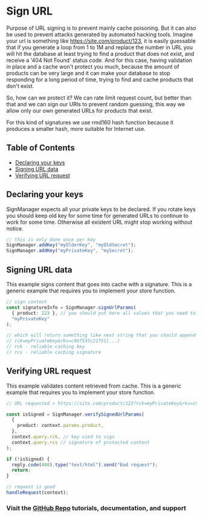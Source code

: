 # Sign URL

Purpose of URL signing is to prevent mainly cache poisoning. But it can also be used to prevent attacks generated by automated hacking tools.
Imagine your url is something like https://site.com/product/123, it is easily guessable that if you generate a loop from 1 to 1M and replace the number in URL you will hit the database at least trying to find a product that does not exist, and receive a '404 Not Found' status code.
And for this case, having validation in place and a cache won't protect you much, because the amount of products can be very large and it can make your database to stop responding for a long period of time, trying to find and cache products that don't exist.

So, how can we protect it? We can rate limit request count, but better than that and we can sign our URIs to prevent random guessing, this way we allow only our own generated URLs for products that exist.

For this kind of signatures we use rmd160 hash function because it produces a smaller hash, more suitable for Internet use.

## Table of Contents

<!-- prettier-ignore-start -->

- [Declaring your keys](#declaring-your-keys)
- [Signing URL data](#signing-url-data)
- [Verifying URL request](#verifying-url-request)

<!-- prettier-ignore-end -->

## Declaring your keys

SignManager expects all your private keys to be declared. If you rotate keys you should keep old key for some time for generated URLs to continue to work for some time. Otherwise all existent URL might stop working without notice.

```ts
// this is only done once per key
SignManager.addKey("myOlderKey", "myOldSecret");
SignManager.addKey("myPrivateKey", "mySecret");
```

## Signing URL data

This example signs content that goes into cache with a signature. This is a generic example that requires you to implement your store function.

```ts
// sign content
const signatureInfo = SignManager.signUrlParams(
  { product: 123 }, // you should put here all values that you need to protect
  "myPrivateKey"
);

// which will return something like next string that you should append to your URL
// rck=myPrivateKey&rks=c96f535c21f51(...)
// rck - reliable caching key
// rcs - reliable caching signature
```

## Verifying URL request

This example validates content retrieved from cache. This is a generic example that requires you to implement your store function.

```ts
// URL requested > https://site.com/product/123?rck=myPrivateKey&rks=c96f535c21f51(...)

const isSigned = SignManager.verifySignedUrlParams(
  {
    product: context.params.product,
  },
  context.query.rck, // key used to sign
  context.query.rcs // signature of protected content
);

if (!isSigned) {
  reply.code(400).type("text/html").send("Bad request");
  return;
}

// request is good
handleRequest(context);
```

### Visit the [GitHub Repo](https://github.com/nelsongomes/reliable-caching/) tutorials, documentation, and support
